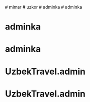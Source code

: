 
 
#   m i m a r  
 #   u z k o r  
 #   a d m i n k a  
 # adminka
# adminka
# adminka
# UzbekTravel.admin
# UzbekTravel.admin
